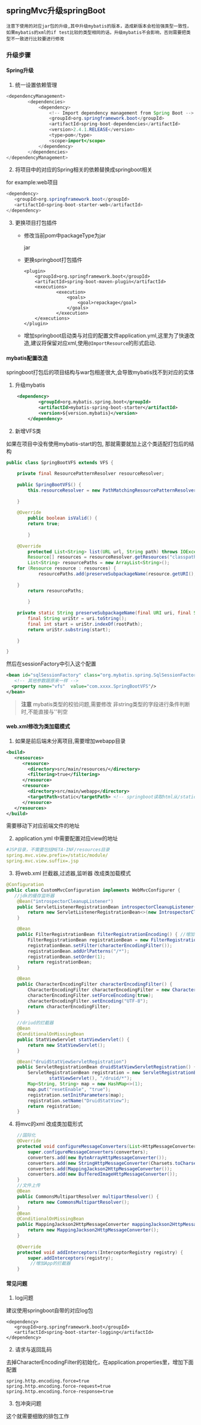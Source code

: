 ## springMvc升级springBoot

	注意下使用的对应jar包的升级,其中升级mybatis的版本，造成新版本会检验强类型一致性，如果mybatis的xml的if test比较的类型相同的话，升级mybatis不会影响，否则需要把类型不一致进行比较要进行修改

### 升级步骤

####  Spring升级

1. 统一设置依赖管理

```java
<dependencyManagement>
        <dependencies>
            <dependency>
                <!-- Import dependency management from Spring Boot -->
                <groupId>org.springframework.boot</groupId>
                <artifactId>spring-boot-dependencies</artifactId>
                <version>2.4.1.RELEASE</version>
                <type>pom</type>
                <scope>import</scope>
            </dependency>
        </dependencies>
</dependencyManagement>
```
2. 将项目中的对应的Spring相关的依赖替换成springboot相关

for example:web项目

```java
<dependency>
   <groupId>org.springframework.boot</groupId>
   <artifactId>spring-boot-starter-web</artifactId>
</dependency>
```

3. 更换项目打包插件
	* 修改当前pom中packageType为jar

		<packaging>jar</packaging>

	* 更换springboot打包插件
		```
		<plugin>
   			<groupId>org.springframework.boot</groupId>
   			<artifactId>spring-boot-maven-plugin</artifactId>
   			<executions>
      				<execution>
         				<goals>
            				<goal>repackage</goal>
         				</goals>
      				</execution>
   			</executions>
		</plugin>
		```
	* 增加springboot启动类与对应的配置文件application.yml,这里为了快速改造,建议将保留对应xml,使用`@ImportResource`的形式启动.
	
#### mybatis配置改造

springboot打包后的项目结构与war包相差很大,会导致mybatis找不到对应的实体

1. 升级mybatis

```xml
	<dependency>
            <groupId>org.mybatis.spring.boot</groupId>
            <artifactId>mybatis-spring-boot-starter</artifactId>
            <version>${version.mybatis}</version>
        </dependency>
```
2. 新增VFS类

如果在项目中没有使用mybatis-start的包, 那就需要就加上这个类适配打包后的结构

```java
public class SpringBootVFS extends VFS {
 
    private final ResourcePatternResolver resourceResolver;
 
    public SpringBootVFS() {
        this.resourceResolver = new PathMatchingResourcePatternResolver(getClass().getClassLoader());
    
    }
 
    @Override
	    public boolean isValid() {
        return true;
    
	    }
 
    @Override
	    protected List<String> list(URL url, String path) throws IOException {
        Resource[] resources = resourceResolver.getResources("classpath*:" + path + "/**/*.class");
        List<String> resourcePaths = new ArrayList<String>();
	for (Resource resource : resources) {
            resourcePaths.add(preserveSubpackageName(resource.getURI(), path));
        
	}
        return resourcePaths;
    
	    }
 
    private static String preserveSubpackageName(final URI uri, final String rootPath) {
        final String uriStr = uri.toString();
        final int start = uriStr.indexOf(rootPath);
        return uriStr.substring(start);
    
    }

}
```

然后在sessionFactory中引入这个配置

```xml
<bean id="sqlSessionFactory" class="org.mybatis.spring.SqlSessionFactoryBean">
   <!-- 其他参数跟原来一样 -->
  <property name="vfs"  value="com.xxxx.SpringBootVFS"/>
</bean>
```

>  <b>注意</b> mybatis类型的校验问题,需要修改 非string类型的字段进行条件判断时,不能直接与''判空

#### web.xml修改为类加载模式

1. 如果是前后端未分离项目,需要增加webapp目录

```xml
<build>
   <resources>
      <resource>
        <directory>src/main/resources/</directory>
        <filtering>true</filtering>
      </resource>
      <resource>
        <directory>src/main/webapp</directory>
        <targetPath>static</targetPath> <!-- springboot读取html从/static目录下 -->
      </resource>
   </resources>
</build>
```
需要移动下对应前端文件的地址

2. application.yml 中需要配置对应view的地址

```yml
#JSP目录，不需要包括META-INF/resources目录
spring.mvc.view.prefix=/static/module/
spring.mvc.view.suffix=.jsp
```

3. 将web.xml 拦截器,过滤器,监听器 改成类加载模式

```java
@Configuration
public class CustomMvcConfiguration implements WebMvcConfigurer {
   //jdk的缓存监听器
    @Bean("introspectorCleanupListener")
    public ServletListenerRegistrationBean introspectorCleanupListener() {
        return new ServletListenerRegistrationBean<>(new IntrospectorCleanupListener());
    }

    @Bean
    public FilterRegistrationBean filterRegistrationEncoding() { //增加字符集的过滤器
        FilterRegistrationBean registrationBean = new FilterRegistrationBean();
        registrationBean.setFilter(characterEncodingFilter());
        registrationBean.addUrlPatterns("/*");
        registrationBean.setOrder(1);
        return registrationBean;
    }

    @Bean
    public CharacterEncodingFilter characterEncodingFilter() {
        CharacterEncodingFilter characterEncodingFilter = new CharacterEncodingFilter();
        characterEncodingFilter.setForceEncoding(true);
        characterEncodingFilter.setEncoding("UTF-8");
        return characterEncodingFilter;
    }

    //driud的拦截器
    @Bean
    @ConditionalOnMissingBean
    public StatViewServlet statViewServlet() {
        return new StatViewServlet();
    }

    @Bean("druidStatViewServletRegistration")
    public ServletRegistrationBean druidStatViewServletRegistration() {
        ServletRegistrationBean registration = new ServletRegistrationBean(
                statViewServlet(), "/druid/*");
        Map<String, String> map = new HashMap<>(1);
        map.put("resetEnable", "true");
        registration.setInitParameters(map);
        registration.setName("DruidStatView");
        return registration;
    }

```
4. 将mvc的xml 改成类加载形式

```java
	//国际化
    @Override
    protected void configureMessageConverters(List<HttpMessageConverter<?>> converters) {
        super.configureMessageConverters(converters);
        converters.add(new ByteArrayHttpMessageConverter());
        converters.add(new StringHttpMessageConverter(Charsets.toCharset("UTF-8")));
        converters.add(MappingJackson2HttpMessageConverter());
        converters.add(new BufferedImageHttpMessageConverter());
    }
	//文件上传
    @Bean
    public CommonsMultipartResolver multipartResolver() {
        return new CommonsMultipartResolver();
    }
    @Bean
    @ConditionalOnMissingBean
    public MappingJackson2HttpMessageConverter mappingJackson2HttpMessageConverter(){
        return new MappingJackson2HttpMessageConverter();
    }
 
    @Override
    protected void addInterceptors(InterceptorRegistry registry) {
        super.addInterceptors(registry);
         //增加App的拦截器
    }

```
#### 常见问题

1. log问题

建议使用springboot自带的对应log包

```
<dependency>
   <groupId>org.springframework.boot</groupId>
   <artifactId>spring-boot-starter-logging</artifactId>
</dependency>
```

2. 请求与返回乱码

去掉CharacterEncodingFilter的初始化，在application.properties里，增加下面配置
```
spring.http.encoding.force=true
spring.http.encoding.force-request=true
spring.http.encoding.force-response=true
```
3. 包冲突问题

这个就需要细致的排包工作

